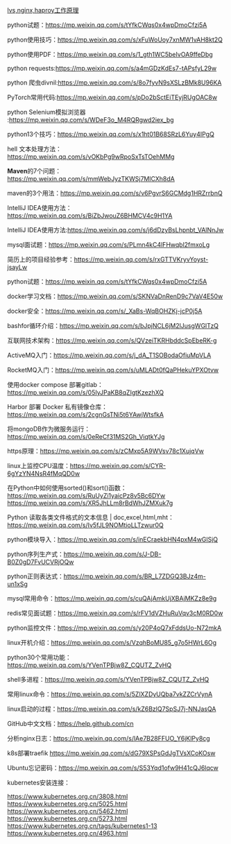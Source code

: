 [lvs,nginx,haproy工作原理](https://mp.weixin.qq.com/s/_JuGDcZt4PR5W3UyifCeBQ)

python试题：https://mp.weixin.qq.com/s/tYfkCWqs0x4wpDmoCfzi5A

python使用技巧：https://mp.weixin.qq.com/s/xFuWoUoy7xnMW1vAH8kt2Q

python使用PDF：https://mp.weixin.qq.com/s/1_gth1WC5beIvOA9ffeDbg

python requests:https://mp.weixin.qq.com/s/a4mGDzKdEs7-tAPsfyL29w

python 爬虫divnil:https://mp.weixin.qq.com/s/8o7fyvN9sXSLzBMk8U96KA

PyTorch常用代码:https://mp.weixin.qq.com/s/pDo2bSctEiTEyjRUgOAC8w

python Selenium模拟浏览器 :https://mp.weixin.qq.com/s/WDeF3o_M4RQRgwd2iex_bg

python13个技巧：https://mp.weixin.qq.com/s/x1ht01B68SRzL6Yuy4IPgQ

hell 文本处理方法：https://mp.weixin.qq.com/s/vOKbPg9wRpoSxTsTOehMMg

**Maven**的7个问题：https://mp.weixin.qq.com/s/mmWebJyzTKWSj7MlCXh8dA

maven的3个用法：https://mp.weixin.qq.com/s/v6PgvrS6GCMdg1HRZrrbnQ

IntelliJ IDEA使用方法：https://mp.weixin.qq.com/s/BiZbJwouZ6BHMCV4c9H1YA  

IntelliJ IDEA使用方法:https://mp.weixin.qq.com/s/j6dDzyBsLhpnbt_VAlNnJw

mysql面试题：https://mp.weixin.qq.com/s/PLmn4kC4lFHwqbl2fmxoLg

简历上的项目经验参考：https://mp.weixin.qq.com/s/rxGTTVKryvYoyst-jsayLw

python试题：https://mp.weixin.qq.com/s/tYfkCWqs0x4wpDmoCfzi5A

docker学习文档：https://mp.weixin.qq.com/s/SKNVaDnRenD9c7VaV4E50w

docker安全：https://mp.weixin.qq.com/s/_XaBs-WqBOHZKj-jcP0j5A

bashfor循环介绍：https://mp.weixin.qq.com/s/bJpjNCL6jM2lJusgWGlTzQ

互联网技术架构：https://mp.weixin.qq.com/s/QVzeiTKRHbddcSpEbeRK-g

ActiveMQ入门：https://mp.weixin.qq.com/s/j_dA_T1SOBodaOfiuMpVLA

RocketMQ入门：https://mp.weixin.qq.com/s/uMLADt0fQaPHekuYPXOtvw

使用docker compose 部署gitlab：https://mp.weixin.qq.com/s/05IyJPaKB8qZIgtKzezhXQ

 Harbor 部署 Docker 私有镜像仓库： https://mp.weixin.qq.com/s/2cgnGsTNi5t6YAwjWtsfkA

将mongoDB作为微服务运行：https://mp.weixin.qq.com/s/0eReCf31MS2Gh_ViqtkYJg

https原理：https://mp.weixin.qq.com/s/zCMxp5A9WVsv78c1XujqVw

linux上监控CPU温度：https://mp.weixin.qq.com/s/CYR-6gYzYN4NsR4fMqQD0w

在Python中如何使用sorted()和sort()函数：https://mp.weixin.qq.com/s/RuUyZi1yaicPz8v5Bc6DYw  https://mp.weixin.qq.com/s/XR5JhLLm8rBdWhJZMXuk7g

Python 读取各类文件格式的文本信息 | doc,excel,html,mht：https://mp.weixin.qq.com/s/Iv5fJL9NOMtioLLTzwur0Q

python模块导入：https://mp.weixin.qq.com/s/inECraekbHN4pxM4wGlSjQ

python序列生产式：https://mp.weixin.qq.com/s/J-DB-B0Z0gD7FvUCVRjOQw

python正则表达式：https://mp.weixin.qq.com/s/BR_L7ZDGQ3BJz4m-un1xSg

mysql常用命令：https://mp.weixin.qq.com/s/cuQAjAmkUjXBAjMKZz8e9g

redis常见面试题：https://mp.weixin.qq.com/s/rFV1dVZHuRuVqv3cM0RD0w

python监控文件：https://mp.weixin.qq.com/s/y20P4oQ7xFddsUo-N72mkA

linux开机介绍：https://mp.weixin.qq.com/s/VzqhBoMU85_g7o5HWrL6Og

python30个常用功能：https://mp.weixin.qq.com/s/YVenTPBjw8Z_CQUTZ_ZvHQ

shell多进程：https://mp.weixin.qq.com/s/YVenTPBjw8Z_CQUTZ_ZvHQ

常用linux命令：https://mp.weixin.qq.com/s/5ZlXZDyUQba7vkZZCrVynA

linux启动的过程：https://mp.weixin.qq.com/s/kZ6BzlQ7SpSJ7j-NNJasQA

GitHub中文文档：https://help.github.com/cn

分析nginx日志：https://mp.weixin.qq.com/s/lAe7B28FFUO_Y6jKlPy8cg

k8s部署traefik https://mp.weixin.qq.com/s/dG79XSPsGdJgTVsXCoKOsw

Ubuntu忘记密码：https://mp.weixin.qq.com/s/S53Yqd1ofw9H41cQJ6lqcw



kubernetes安装连接：

https://www.kubernetes.org.cn/3808.html
https://www.kubernetes.org.cn/5025.html
https://www.kubernetes.org.cn/5462.html
https://www.kubernetes.org.cn/5273.html
https://www.kubernetes.org.cn/tags/kubernetes1-13
https://www.kubernetes.org.cn/4963.html